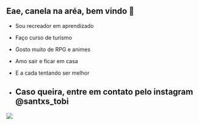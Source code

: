 ## Eae, canela na aréa, bem vindo 🙂

- Sou recreador em aprendizado
- Faço curso de turismo
- Gosto muito de RPG e animes
- Amo sair e ficar em casa
- E a cada tentando ser melhor

- ## Caso queira, entre em contato pelo instagram @santxs_tobi

![](https://media1.tenor.com/m/FSA1OtLtuNsAAAAC/shidou-ryusei-bllk.gif)


